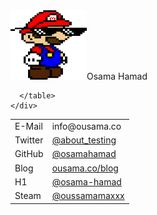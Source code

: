 
<!DOCTYPE html>
<html lang="en">
<head>
    <meta charset="UTF-8">
    <title>Osama Hamad</title>
  <link rel="stylesheet" href="styles.css" type="text/css">
  </head>
  <body>
    <div class="hed">
      <img src="111.png" height="111" width="122" class="hedimg"><span class="hedtitle">Osama Hamad</span>
    </div>
    <div class="info">
      <table cellspacing="0" cellpadding="0">
        <tr>
          <td>E-Mail</td>
          <td class="data">info@ousama.co</td>
        </tr>
        <tr>
          <td>Twitter</td>
          <td class="data"><a href="https://twitter.com/about_testing">@about_testing</a></td>
        </tr>
        <tr>
          <td>GitHub</td>
          <td class="data"><a href="https://github.com/osamahamad">@osamahamad</a></td>
        </tr>
        <tr>
          <td>Blog</td>
          <td class="data"><a href="http://ousama.co/blog/">ousama.co/blog</a></td>
        </tr>
        <tr>
          <td>H1</td>
          <td class="data"><a href="https://hackerone.com/osama-hamad" > @osama-hamad </a></td>
        </tr>
<tr>
          <td>Steam</td>
          <td class="data"><a href="https://steamcommunity.com/id/oussamamaxxx" > @oussamamaxxx </a></td>
        </tr>
        
      </table>
    </div>
  </body>

</html>
